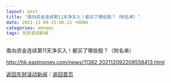 ```yaml
---
layout: post
title: "南向资金连续第11天净买入！都买了哪些股？（附名单）"
date: 2021-12-09 15:06:21 +0800
categories: emnews
tags: 东财滚动新闻
---
```


南向资金连续第11天净买入！都买了哪些股？（附名单）

<http://hk.eastmoney.com/news/11382,202112092208558413.html>

[返回东财滚动新闻](//finews.withounder.com/emnews/)｜[返回首页](//finews.withounder.com/)